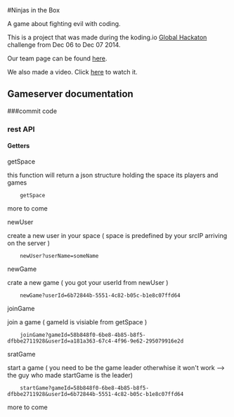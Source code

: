 #Ninjas in the Box

A game about fighting evil with coding.

This is a project that was made during the koding.io [Global Hackaton](https://koding.com/Hackathon) challenge from Dec 06 to Dec 07 2014.

Our team page can be found [here](https://github.com/silps/global.hackathon/tree/master/Teams/ninjasinthebox).

We also made a video. Click [here](https://www.youtube.com/watch?v=wmLlQKutHAo) to watch it.

## Gameserver documentation


###commit code


### rest API

#### Getters

getSpace


this function will return a json structure holding the space its players and games
```
	getSpace
```

more to come


newUser 

create a new user in your space ( space is predefined by your srcIP arriving on the server )
```
	newUser?userName=someName

```

newGame 

crate a new game ( you got your userId from newUser )
```
	newGame?userId=6b72844b-5551-4c82-b05c-b1e8c07ffd64
```

joinGame

join a game ( gameId is visiable from getSpace )
```
	joinGame?gameId=58b848f0-6be8-4b85-b8f5-dfbbe2711928&userId=a181a363-67c4-4f96-9e62-295079916e2d
```

sratGame

start a game ( you need to be the game leader otherwhise it won't work --> the guy who made startGame is the leader)
```
	startGame?gameId=58b848f0-6be8-4b85-b8f5-dfbbe2711928&userId=6b72844b-5551-4c82-b05c-b1e8c07ffd64
```

more to come




	